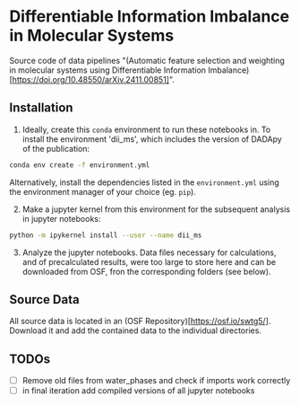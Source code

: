 # Differentiable Information Imbalance in Molecular Systems
Source code of data pipelines "(Automatic feature selection and weighting in molecular systems using Differentiable Information Imbalance)[https://doi.org/10.48550/arXiv.2411.00851]".

## Installation

1) Ideally, create this `conda` environment to run these notebooks in. To install the environment 'dii_ms', which includes the version of DADApy of the publication:
```bash
conda env create -f environment.yml
```
Alternatively, install the dependencies listed in the `environment.yml` using the environment manager of your choice (eg. `pip`).

2) Make a jupyter kernel from this environment for the subsequent analysis in jupyter notebooks:
```bash
python -m ipykernel install --user --name dii_ms
```

3) Analyze the jupyter notebooks. Data files necessary for calculations, and of precalculated results, were too large to store here and can be downloaded from OSF, fron the corresponding folders (see below).


## Source Data
All source data is located in an (OSF Repository)[https://osf.io/swtg5/].
Download it and add the contained data to the individual directories.

## TODOs
- [ ] Remove old files from water_phases and check if imports work correctly
- [ ] in final iteration add compiled versions of all jupyter notebooks
